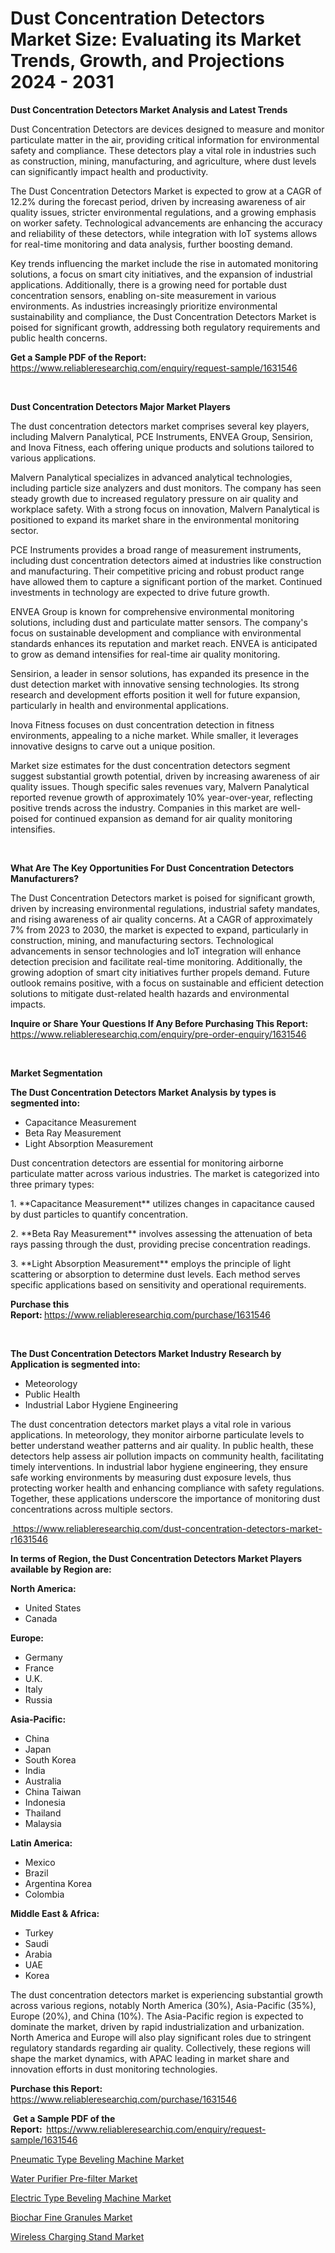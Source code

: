 <p><h1>Dust Concentration Detectors Market Size: Evaluating its Market Trends, Growth, and Projections 2024 - 2031</h1></p><p><strong>Dust Concentration Detectors Market Analysis and Latest Trends</strong></p>
<p><p>Dust Concentration Detectors are devices designed to measure and monitor particulate matter in the air, providing critical information for environmental safety and compliance. These detectors play a vital role in industries such as construction, mining, manufacturing, and agriculture, where dust levels can significantly impact health and productivity. </p><p>The Dust Concentration Detectors Market is expected to grow at a CAGR of 12.2% during the forecast period, driven by increasing awareness of air quality issues, stricter environmental regulations, and a growing emphasis on worker safety. Technological advancements are enhancing the accuracy and reliability of these detectors, while integration with IoT systems allows for real-time monitoring and data analysis, further boosting demand.</p><p>Key trends influencing the market include the rise in automated monitoring solutions, a focus on smart city initiatives, and the expansion of industrial applications. Additionally, there is a growing need for portable dust concentration sensors, enabling on-site measurement in various environments. As industries increasingly prioritize environmental sustainability and compliance, the Dust Concentration Detectors Market is poised for significant growth, addressing both regulatory requirements and public health concerns.</p></p>
<p><strong>Get a Sample PDF of the Report:&nbsp;</strong> <a href="https://www.reliableresearchiq.com/enquiry/request-sample/1631546?utm_campaign=114&utm_medium=2&utm_source=Github&utm_content=ia&utm_term=27102024&utm_id=dust-concentration-detectors">https://www.reliableresearchiq.com/enquiry/request-sample/1631546</a></p>
<p>&nbsp;</p>
<p><strong>Dust Concentration Detectors Major Market Players</strong></p>
<p><p>The dust concentration detectors market comprises several key players, including Malvern Panalytical, PCE Instruments, ENVEA Group, Sensirion, and Inova Fitness, each offering unique products and solutions tailored to various applications.</p><p>Malvern Panalytical specializes in advanced analytical technologies, including particle size analyzers and dust monitors. The company has seen steady growth due to increased regulatory pressure on air quality and workplace safety. With a strong focus on innovation, Malvern Panalytical is positioned to expand its market share in the environmental monitoring sector.</p><p>PCE Instruments provides a broad range of measurement instruments, including dust concentration detectors aimed at industries like construction and manufacturing. Their competitive pricing and robust product range have allowed them to capture a significant portion of the market. Continued investments in technology are expected to drive future growth.</p><p>ENVEA Group is known for comprehensive environmental monitoring solutions, including dust and particulate matter sensors. The company's focus on sustainable development and compliance with environmental standards enhances its reputation and market reach. ENVEA is anticipated to grow as demand intensifies for real-time air quality monitoring.</p><p>Sensirion, a leader in sensor solutions, has expanded its presence in the dust detection market with innovative sensing technologies. Its strong research and development efforts position it well for future expansion, particularly in health and environmental applications.</p><p>Inova Fitness focuses on dust concentration detection in fitness environments, appealing to a niche market. While smaller, it leverages innovative designs to carve out a unique position.</p><p>Market size estimates for the dust concentration detectors segment suggest substantial growth potential, driven by increasing awareness of air quality issues. Though specific sales revenues vary, Malvern Panalytical reported revenue growth of approximately 10% year-over-year, reflecting positive trends across the industry. Companies in this market are well-poised for continued expansion as demand for air quality monitoring intensifies.</p></p>
<p>&nbsp;</p>
<p><strong>What Are The Key Opportunities For Dust Concentration Detectors Manufacturers?</strong></p>
<p><p>The Dust Concentration Detectors market is poised for significant growth, driven by increasing environmental regulations, industrial safety mandates, and rising awareness of air quality concerns. At a CAGR of approximately 7% from 2023 to 2030, the market is expected to expand, particularly in construction, mining, and manufacturing sectors. Technological advancements in sensor technologies and IoT integration will enhance detection precision and facilitate real-time monitoring. Additionally, the growing adoption of smart city initiatives further propels demand. Future outlook remains positive, with a focus on sustainable and efficient detection solutions to mitigate dust-related health hazards and environmental impacts.</p></p>
<p><strong>Inquire or Share Your Questions If Any Before Purchasing This Report:</strong> <a href="https://www.reliableresearchiq.com/enquiry/pre-order-enquiry/1631546?utm_campaign=114&utm_medium=2&utm_source=Github&utm_content=ia&utm_term=27102024&utm_id=dust-concentration-detectors">https://www.reliableresearchiq.com/enquiry/pre-order-enquiry/1631546</a></p>
<p>&nbsp;</p>
<p><strong>Market Segmentation</strong></p>
<p><strong>The Dust Concentration Detectors Market Analysis by types is segmented into:</strong></p>
<p><ul><li>Capacitance Measurement</li><li>Beta Ray Measurement</li><li>Light Absorption Measurement</li></ul></p>
<p><p>Dust concentration detectors are essential for monitoring airborne particulate matter across various industries. The market is categorized into three primary types: </p><p>1. **Capacitance Measurement** utilizes changes in capacitance caused by dust particles to quantify concentration.</p><p>2. **Beta Ray Measurement** involves assessing the attenuation of beta rays passing through the dust, providing precise concentration readings.</p><p>3. **Light Absorption Measurement** employs the principle of light scattering or absorption to determine dust levels. Each method serves specific applications based on sensitivity and operational requirements.</p></p>
<p><strong>Purchase this Report:&nbsp;</strong><a href="https://www.reliableresearchiq.com/purchase/1631546?utm_campaign=114&utm_medium=2&utm_source=Github&utm_content=ia&utm_term=27102024&utm_id=dust-concentration-detectors">https://www.reliableresearchiq.com/purchase/1631546</a></p>
<p>&nbsp;</p>
<p><strong>The Dust Concentration Detectors Market Industry Research by Application is segmented into:</strong></p>
<p><ul><li>Meteorology</li><li>Public Health</li><li>Industrial Labor Hygiene Engineering</li></ul></p>
<p><p>The dust concentration detectors market plays a vital role in various applications. In meteorology, they monitor airborne particulate levels to better understand weather patterns and air quality. In public health, these detectors help assess air pollution impacts on community health, facilitating timely interventions. In industrial labor hygiene engineering, they ensure safe working environments by measuring dust exposure levels, thus protecting worker health and enhancing compliance with safety regulations. Together, these applications underscore the importance of monitoring dust concentrations across multiple sectors.</p></p>
<p><a href="https://www.reliableresearchiq.com/dust-concentration-detectors-market-r1631546?utm_campaign=114&utm_medium=2&utm_source=Github&utm_content=ia&utm_term=27102024&utm_id=dust-concentration-detectors">&nbsp;https://www.reliableresearchiq.com/dust-concentration-detectors-market-r1631546</a></p>
<p><strong>In terms of Region, the Dust Concentration Detectors Market Players available by Region are:</strong></p>
<p>
    <p> <strong> North America: </strong>
        <ul>
            <li>United States</li>
            <li>Canada</li>
        </ul>
        </p> 
    <p> <strong> Europe: </strong>
        <ul>
            <li>Germany</li>
            <li>France</li>
            <li>U.K.</li>
            <li>Italy</li>
            <li>Russia</li>
        </ul>
        </p> 
    <p> <strong> Asia-Pacific: </strong>
        <ul>
            <li>China</li>
            <li>Japan</li>
            <li>South Korea</li>
            <li>India</li>
            <li>Australia</li>
            <li>China Taiwan</li>
            <li>Indonesia</li>
            <li>Thailand</li>
            <li>Malaysia</li>
        </ul>
        </p> 
    <p> <strong> Latin America: </strong>
        <ul>
            <li>Mexico</li>
            <li>Brazil</li>
            <li>Argentina Korea</li>
            <li>Colombia</li>
        </ul>
        </p> 
    <p> <strong> Middle East & Africa: </strong>
        <ul>
            <li>Turkey</li>
            <li>Saudi</li>
            <li>Arabia</li>
            <li>UAE</li>
            <li>Korea</li>
        </ul>
    </p>
    </p>
<p><p>The dust concentration detectors market is experiencing substantial growth across various regions, notably North America (30%), Asia-Pacific (35%), Europe (20%), and China (10%). The Asia-Pacific region is expected to dominate the market, driven by rapid industrialization and urbanization. North America and Europe will also play significant roles due to stringent regulatory standards regarding air quality. Collectively, these regions will shape the market dynamics, with APAC leading in market share and innovation efforts in dust monitoring technologies.</p></p>
<p><strong>Purchase this Report: </strong><a href="https://www.reliableresearchiq.com/purchase/1631546?utm_campaign=114&utm_medium=2&utm_source=Github&utm_content=ia&utm_term=27102024&utm_id=dust-concentration-detectors">https://www.reliableresearchiq.com/purchase/1631546</a></p>
<p>&nbsp;<strong>Get a Sample PDF of the Report:&nbsp;&nbsp;</strong><a href="https://www.reliableresearchiq.com/enquiry/request-sample/1631546?utm_campaign=114&utm_medium=2&utm_source=Github&utm_content=ia&utm_term=27102024&utm_id=dust-concentration-detectors">https://www.reliableresearchiq.com/enquiry/request-sample/1631546</a></p>
<p><strong></strong></p>
<p><p><a href="https://issuu.com/reportprime-2/docs/pneumatic-type-beveling-machine-mar_abb008153b5112?utm_campaign=114&utm_medium=2&utm_source=Github&utm_content=ia&utm_term=27102024&utm_id=dust-concentration-detectors">Pneumatic Type Beveling Machine Market</a></p><p><a href="https://github.com/rieuydbalon3b/Market-Research-Report-List-1/blob/main/water-purifier-pre-filter-market.md?utm_campaign=114&utm_medium=2&utm_source=Github&utm_content=ia&utm_term=27102024&utm_id=dust-concentration-detectors">Water Purifier Pre-filter Market</a></p><p><a href="https://issuu.com/reportprime-2/docs/electric-type-beveling-machine-mark_2a2ebffeac26f4?utm_campaign=114&utm_medium=2&utm_source=Github&utm_content=ia&utm_term=27102024&utm_id=dust-concentration-detectors">Electric Type Beveling Machine Market</a></p><p><a href="https://www.linkedin.com/pulse/biochar-fine-granules-industry-sector-market-dynamics-rqgkc?utm_campaign=114&utm_medium=2&utm_source=Github&utm_content=ia&utm_term=27102024&utm_id=dust-concentration-detectors">Biochar Fine Granules Market</a></p><p><a href="https://www.linkedin.com/pulse/wireless-charging-stand-market-share-analysis-growth-oalxc?utm_campaign=114&utm_medium=2&utm_source=Github&utm_content=ia&utm_term=27102024&utm_id=dust-concentration-detectors">Wireless Charging Stand Market</a></p></p>